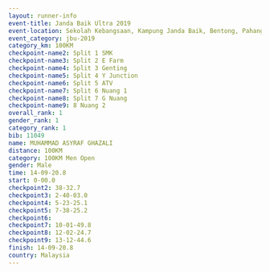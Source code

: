 ```yaml
---
layout: runner-info 
event-title: Janda Baik Ultra 2019
event-location: Sekolah Kebangsaan, Kampung Janda Baik, Bentong, Pahang, Malaysia
event_category: jbu-2019 
category_km: 100KM 
checkpoint-name2: Split 1 SMK 
checkpoint-name3: Split 2 E Farm 
checkpoint-name4: Split 3 Genting 
checkpoint-name5: Split 4 Y Junction 
checkpoint-name6: Split 5 ATV 
checkpoint-name7: Split 6 Nuang 1 
checkpoint-name8: Split 7 G Nuang 
checkpoint-name9: 8 Nuang 2 
overall_rank: 1
gender_rank: 1
category_rank: 1
bib: 11049
name: MUHAMMAD ASYRAF GHAZALI
distance: 100KM
category: 100KM Men Open
gender: Male
time: 14-09-20.8
start: 0-00.0
checkpoint2: 38-32.7
checkpoint3: 2-40-03.0
checkpoint4: 5-23-25.1
checkpoint5: 7-38-25.2
checkpoint6: 
checkpoint7: 10-01-49.8
checkpoint8: 12-02-24.7
checkpoint9: 13-12-44.6
finish: 14-09-20.8
country: Malaysia
---
```

